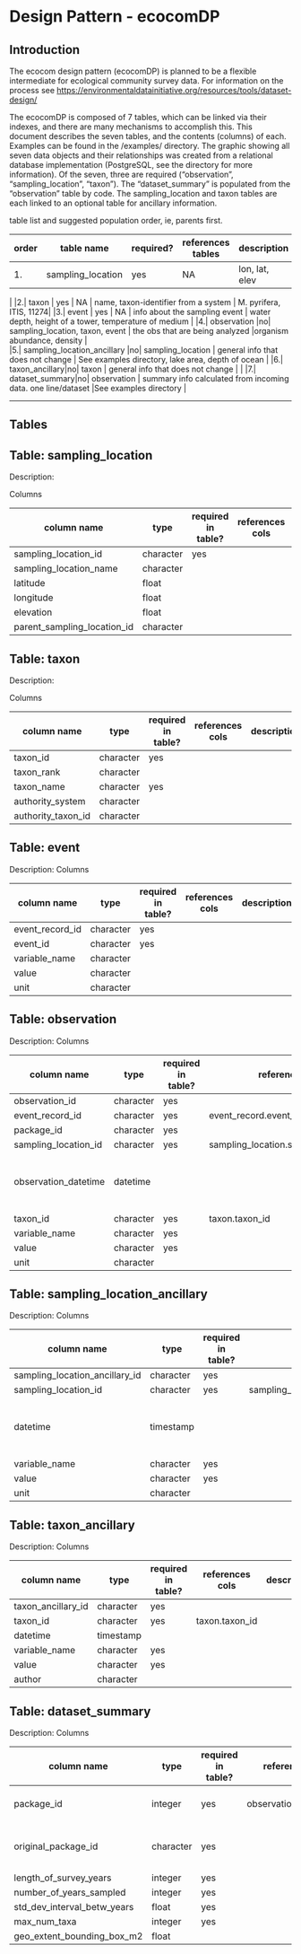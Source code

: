 # Design Pattern - ecocomDP 

Introduction
---
The ecocom design pattern (ecocomDP) is planned to be a flexible intermediate for ecological community survey data. For information on the process see https://environmentaldatainitiative.org/resources/tools/dataset-design/

The ecocomDP is composed of 7 tables, which can be linked via their indexes, and there are many mechanisms to accomplish this. This document describes the seven tables, and the contents (columns) of each. Examples can be found in the /examples/ directory. The graphic showing all seven data objects and their relationships was created from a relational database implementation (PostgreSQL, see the directory for more information). Of the seven, three are required (“observation”, “sampling_location”, “taxon”). The “dataset_summary” is populated from the “observation” table by code.   The sampling_location and taxon tables are each linked to an optional table for ancillary information.

table list and suggested population order, ie, parents first.

|  order | table name 	|   required?	|   references tables    | description            | example |
|--------|--------------|-------------|------------------------|------------------------|---------------|
|1.| sampling_location | yes | NA | lon, lat, elev |-119.7445915,34.400275, -15 | 
 | 
|2.| taxon | yes | NA | name, taxon-identifier from a system | M. pyrifera, ITIS, 11274| 
|3.| event  | yes | NA | info about the sampling event | water depth, height of a tower, temperature of medium | 
|4.| observation |no| sampling_location, taxon, event | the obs that are being analyzed |organism abundance, density |  
|5.| sampling_location_ancillary |no| sampling_location | general info that does not change | See examples directory, lake area, depth of ocean |
|6.| taxon_ancillary|no|  taxon | general info that does not change |  |
|7.| dataset_summary|no|  observation | summary info calculated from incoming data. one line/dataset |See examples directory | 


_____
Tables
---
Table: sampling_location
---
Description:

Columns

|  column name 	|   type	|   required in table?	|  references cols 	| description | example |
|---------------|---------|-----------------------|-------------------|--------------|---------|
| sampling_location_id | character | yes  	      |     | |
| sampling_location_name   	|  character  	|   	|   	|   	|
| latitude 	  |  float 	|   	                    |   	|   	|
| longitude 	|  float 	|   	                    |   	|   	|
| elevation	  |  float 	|   	                    |   	|   	|
| parent_sampling_location_id	|  character |     	|   	|   	|


Table: taxon
---
Description: 

Columns

|  column name 	|   type	|   required in table?	|  references cols 	| description | example |
|---------------|---------|-----------------------|-------------------|--------------|---------|
| taxon_id           | character |  yes           |  |
|	taxon_rank         | character |                | 
|	taxon_name         | character |  yes           | |
|	authority_system   | character |                | | 
|	authority_taxon_id | character |                | |


Table: event
---
Description:
Columns

|  column name 	|   type	|   required in table?	|  references cols 	| description | example |
|---------------|---------|-----------------------|-------------------|--------------|---------| 
|event_record_id | character |yes|   	|   	|   	|
|	event_id       | character |yes|   	|   	|   	|
|	variable_name  |character  | 	 |   	|   	|   	|
|	value          | character | 	 |   	|   	|   	|
|	unit           | character | 	 |   	|   	|   	|


Table: observation
---
Description:
Columns

|  column name 	|   type	|   required in table?	|  references cols 	| description | example |
|---------------|---------|-----------------------|-------------------|--------------|---------|  
|observation_id        | character |yes|   	|   	|   	|
|	event_record_id      | character |yes| event_record.event_record_id 	|   	|   	|
|	package_id           | character |yes|   	|   	|   	|
|	sampling_location_id | character |yes| sampling_location.sampling_location_id  	|   	|   	|
|	observation_datetime | datetime  | 	 |   	|date and time of the observation, ISO datetime |   	|
|	taxon_id             | character |yes| taxon.taxon_id  	|   	|   	|
|	variable_name        | character |yes|   	|   	|   	|
|	value                | character |yes|   	|   	|   	|
|	unit                 | character | 	 |   	|   	|   	|


Table: sampling_location_ancillary 
---
Description:
Columns

|  column name 	|   type	|   required in table?	|  references cols 	| description | example |
|---------------|---------|-----------------------|-------------------|--------------|---------| 
|sampling_location_ancillary_id | character |yes|   	|   	|   	|
|sampling_location_id           | character |yes|sampling_location.sampling_location_id   	|   	|   	|
|datetime                       | timestamp	|   |  | date and time of the ancillary info, ISO datetime	|  experimental treatment date 	| 
|variable_name                  | character |yes|   	|   	|   	|
|value                          | character |yes|   	|   	|   	|
|unit                           | character | 	|   	|   	|   	|



Table: taxon_ancillary
---
Description:
Columns

|  column name 	|   type	|   required in table?	|  references cols 	| description | example |
|---------------|---------|-----------------------|-------------------|--------------|---------|     
| taxon_ancillary_id | character |yes|   	              |   	|   	|
| taxon_id           | character |yes| taxon.taxon_id   	|   	|   	|
|	datetime           | timestamp | 	 |   	              |   	|   	|
| variable_name      | character |yes|   	              |   	|   	|
| value              | character |yes|   	              |   	|   	|
|author              | character | 	 |   	              |   	|   	|


Table: dataset_summary
---
Description:
Columns

|  column name 	|   type	|   required in table?	|  references cols 	| description | example |
|---------------|---------|-----------------------|-------------------|--------------|---------|
| package_id                  | integer   |yes| observation.package_id  	|  id of the L1 pkg (this package)	|   	|
|	original_package_id         | character |yes|   	|   	 id of the L0 pkg (original, source)	| |
|	length_of_survey_years      | integer   |yes|   	|   	|   	|
|	number_of_years_sampled     | integer   |yes|   	|   	|   	|
|	std_dev_interval_betw_years | float     |yes|   	|   	|   	|
|	max_num_taxa                |integer    |yes|   	|   	|   	|
|	geo_extent_bounding_box_m2  |float      | 	|   	|   	|   	|

